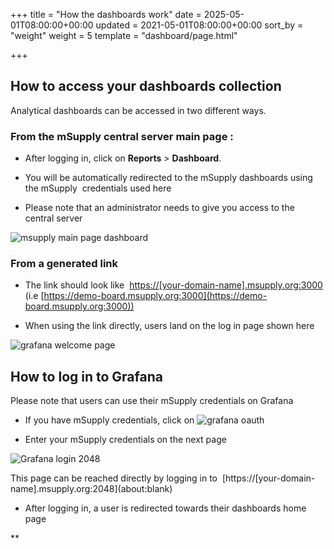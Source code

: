 +++
title = "How the dashboards work"
date = 2025-05-01T08:00:00+00:00
updated = 2021-05-01T08:00:00+00:00
sort_by = "weight"
weight = 5
template = "dashboard/page.html"

+++
## How to access your dashboards collection

Analytical dashboards can be accessed in two different ways. 

### From the mSupply central server main page : 

- After logging in, click on **Reports** > **Dashboard**. 

- You will be automatically redirected to the mSupply dashboards using the mSupply  credentials used here

- Please note that an administrator needs to give you access to the central server 


![msupply main page dashboard](images/msupply-server-dashboard.png)
### From a generated link 

- The link should look like  [https://[your-domain-name].msupply.org:3000](about:blank)  (i.e [https://demo-board.msupply.org:3000](https://demo-board.msupply.org:3000))

- When using the link directly, users land on the log in page shown here 

![grafana welcome page](images/grafana-mSupply-login.png)

## How to log in to Grafana

Please note that users can use their mSupply credentials on Grafana 

- If you have mSupply credentials, click on  ![grafana oauth](images/grafana-Oauth.png)
    
- Enter your mSupply credentials on the next page 
    

![Grafana login 2048](images/grafana-login.png)

<div class="note">
This page can be reached directly by logging in to  [https://[your-domain-name].msupply.org:2048](about:blank)
</div>

- After logging in, a user is redirected towards their dashboards home page
    

**